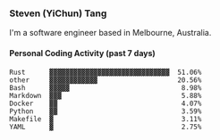 ### Steven (YiChun) Tang

I'm a software engineer based in Melbourne, Australia.

#### Personal Coding Activity (past 7 days)
```
Rust      ▓▓▓▓▓▓▓▓▓▓▓▓▓▓▓▓▓▓▓▓▓▓▓▓▓▓▓▓▓▓  51.06%
other     ▓▓▓▓▓▓▓▓▓▓▓▓                    20.56%
Bash      ▓▓▓▓▓                            8.98%
Markdown  ▓▓▓                              5.88%
Docker    ▓▓                               4.07%
Python    ▓▓                               3.59%
Makefile  ▓                                3.11%
YAML      ▓                                2.75%
```

